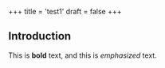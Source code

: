 +++
title = 'test1'
draft = false
+++

## Introduction

This is **bold** text, and this is *emphasized* text.
